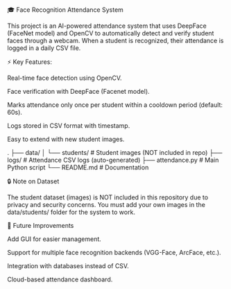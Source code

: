 🎓 Face Recognition Attendance System

This project is an AI-powered attendance system that uses DeepFace (FaceNet model) and OpenCV to automatically detect and verify student faces through a webcam. When a student is recognized, their attendance is logged in a daily CSV file.

⚡ Key Features:

Real-time face detection using OpenCV.

Face verification with DeepFace (Facenet model).

Marks attendance only once per student within a cooldown period (default: 60s).

Logs stored in CSV format with timestamp.

Easy to extend with new student images.

.
├── data/
│   └── students/         # Student images (NOT included in repo)
├── logs/                 # Attendance CSV logs (auto-generated)
├── attendance.py         # Main Python script
└── README.md             # Documentation



🔒 Note on Dataset

The student dataset (images) is NOT included in this repository due to privacy and security concerns. You must add your own images in the data/students/ folder for the system to work.

🚀 Future Improvements

Add GUI for easier management.

Support for multiple face recognition backends (VGG-Face, ArcFace, etc.).

Integration with databases instead of CSV.

Cloud-based attendance dashboard.
